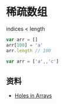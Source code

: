 # 稀疏数组

indices < length

```js
var arr = []
arr[100] = 'a'
arr.length // 100
```

```js
var arr = ['a',,'c']
```

## 资料

- [Holes in Arrays](http://speakingjs.com/es5/ch18.html#array_holes)
